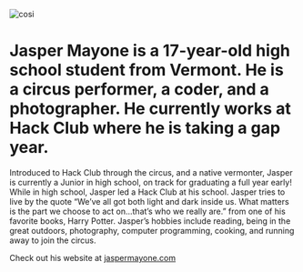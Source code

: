 ![cosi](https://github.com/jaspermayone/jaspermayone/assets/65788728/0597adb6-37c9-4db7-b6d8-1d7107b7bdd8)

<h1>Jasper Mayone is a 17-year-old high school student from Vermont. He is a circus performer, a coder, and a photographer. He currently works at Hack Club where he is taking a gap year.</h1>


Introduced to Hack Club through the circus, and a native vermonter, Jasper is currently a Junior in high school, on track for graduating a full year early! While in high school, Jasper led a Hack Club at his school. Jasper tries to live by the quote “We’ve all got both light and dark inside us. What matters is the part we choose to act on...that’s who we really are.” from one of his favorite books, Harry Potter. Jasper’s hobbies include reading, being in the great outdoors, photography, computer programming, cooking, and running away to join the circus.

Check out his website at [jaspermayone.com](https://jaspermayone.com)
